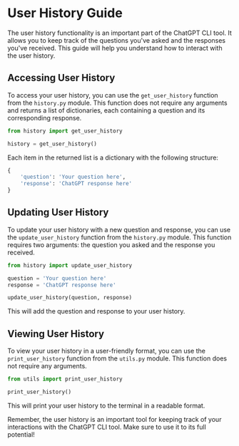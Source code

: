 # User History Guide

The user history functionality is an important part of the ChatGPT CLI tool. It allows you to keep track of the questions you've asked and the responses you've received. This guide will help you understand how to interact with the user history.

## Accessing User History

To access your user history, you can use the `get_user_history` function from the `history.py` module. This function does not require any arguments and returns a list of dictionaries, each containing a question and its corresponding response.

```python
from history import get_user_history

history = get_user_history()
```

Each item in the returned list is a dictionary with the following structure:

```python
{
    'question': 'Your question here',
    'response': 'ChatGPT response here'
}
```

## Updating User History

To update your user history with a new question and response, you can use the `update_user_history` function from the `history.py` module. This function requires two arguments: the question you asked and the response you received.

```python
from history import update_user_history

question = 'Your question here'
response = 'ChatGPT response here'

update_user_history(question, response)
```

This will add the question and response to your user history.

## Viewing User History

To view your user history in a user-friendly format, you can use the `print_user_history` function from the `utils.py` module. This function does not require any arguments.

```python
from utils import print_user_history

print_user_history()
```

This will print your user history to the terminal in a readable format.

Remember, the user history is an important tool for keeping track of your interactions with the ChatGPT CLI tool. Make sure to use it to its full potential!